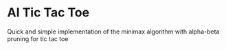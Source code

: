 # AI Tic Tac Toe
Quick and simple implementation of the minimax algorithm with alpha-beta pruning for tic tac toe
